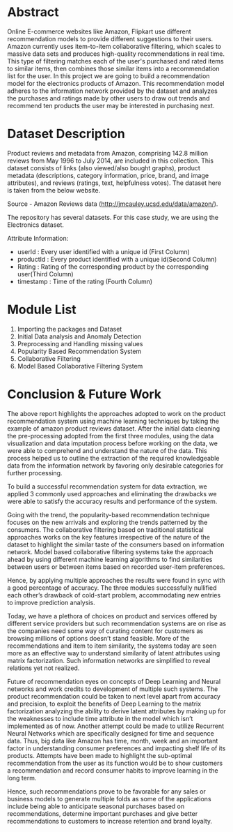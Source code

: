 # Abstract
Online E-commerce websites like Amazon, Flipkart use different recommendation
models to provide different suggestions to their users. Amazon currently uses
item-to-item collaborative filtering, which scales to massive data sets and produces
high-quality recommendations in real time. This type of filtering matches each of the
user's purchased and rated items to similar items, then combines those similar items
into a recommendation list for the user. In this project we are going to build a
recommendation model for the electronics products of Amazon. This recommendation
model adheres to the information network provided by the dataset and analyzes the
purchases and ratings made by other users to draw out trends and recommend ten
products the user may be interested in purchasing next.

# Dataset Description
Product reviews and metadata from Amazon, comprising 142.8 million reviews from May 1996
to July 2014, are included in this collection. This dataset consists of links (also viewed/also
bought graphs), product metadata (descriptions, category information, price, brand, and image
attributes), and reviews (ratings, text, helpfulness votes).
The dataset here is taken from the below website.
    
Source - Amazon Reviews data (http://jmcauley.ucsd.edu/data/amazon/).
    
The repository has several datasets. For this case study, we are using the Electronics dataset.
     
Attribute Information:
- userId : Every user identified with a unique id (First Column)
- productId : Every product identified with a unique id(Second Column)
- Rating : Rating of the corresponding product by the corresponding user(Third Column)
- timestamp : Time of the rating (Fourth Column)

# Module List
1. Importing the packages and Dataset
2. Initial Data analysis and Anomaly Detection
3. Preprocessing and Handling missing values
4. Popularity Based Recommendation System
5. Collaborative Filtering
6. Model Based Collaborative Filtering System

# Conclusion & Future Work
The above report highlights the approaches adopted to work on the product recommendation
system using machine learning techniques by taking the example of amazon product reviews
dataset. After the initial data cleaning the pre-processing adopted from the first three modules,
using the data visualization and data imputation process before working on the data, we were
able to comprehend and understand the nature of the data. This process helped us to outline the
extraction of the required knowledgeable data from the information network by favoring only
desirable categories for further processing.
    
To build a successful recommendation system for data extraction, we applied 3 commonly used
approaches and eliminating the drawbacks we were able to satisfy the accuracy results and
performance of the system.
    
Going with the trend, the popularity-based recommendation technique focuses on the new
arrivals and exploring the trends patterned by the consumers. The collaborative filtering based on
traditional statistical approaches works on the key features irrespective of the nature of the
dataset to highlight the similar taste of the consumers based on information network. Model
based collaborative filtering systems take the approach ahead by using different machine
learning algorithms to find similarities between users or between items based on recorded
user-item preferences.
    
Hence, by applying multiple approaches the results were found in sync with a good percentage of
accuracy. The three modules successfully nullified each other’s drawback of cold-start problem,
accommodating new entries to improve prediction analysis.
    
Today, we have a plethora of choices on product and services offered by different service
providers but such recommendation systems are on rise as the companies need some way of
curating content for customers as browsing millions of options doesn’t stand feasible. More of
the recommendations and item to item similarity, the systems today are seen more as an effective
way to understand similarity of latent attributes using matrix factorization. Such information
networks are simplified to reveal relations yet not realized.
    
Future of recommendation eyes on concepts of Deep Learning and Neural networks and work
credits to development of multiple such systems. The product recommendation could be taken to
next level apart from accuracy and precision, to exploit the benefits of Deep Learning to the
matrix factorization analyzing the ability to derive latent attributes by making up for the
weaknesses to include time attribute in the model which isn’t implemented as of now.
Another attempt could be made to utilize Recurrent Neural Networks which are specifically
designed for time and sequence data. Thus, big data like Amazon has time, month, week and an
important factor in understanding consumer preferences and impacting shelf life of its products.
Attempts have been made to highlight the sub-optimal recommendation from the user as its
function would be to show customers a recommendation and record consumer habits to improve
learning in the long term.
    
Hence, such recommendations prove to be favorable for any sales or business models to generate
multiple folds as some of the applications include being able to anticipate seasonal purchases
based on recommendations, determine important purchases and give better recommendations to
customers to increase retention and brand loyalty.
